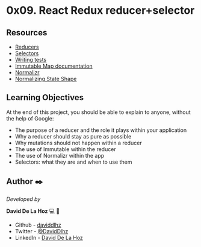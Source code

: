 # 0x09. React Redux reducer+selector

## Resources
- [Reducers](https://redux.js.org/tutorials/fundamentals/part-3-state-actions-reducers)
- [Selectors](https://redux.js.org/introduction/learning-resources#selectors)
- [Writing tests](https://redux.js.org/usage/writing-tests)
- [Immutable Map documentation](https://immutable-js.com/docs/v4.0.0)
- [Normalizr](https://github.com/paularmstrong/normalizr)
- [Normalizing State Shape](https://redux.js.org/usage/structuring-reducers/normalizing-state-shape)


## Learning Objectives
At the end of this project, you should be able to explain to anyone, without the help of Google:

- The purpose of a reducer and the role it plays within your application
- Why a reducer should stay as pure as possible
- Why mutations should not happen within a reducer
- The use of Immutable within the reducer
- The use of Normalizr within the app
- Selectors: what they are and when to use them

## Author ✒️

_Developed by_

**David De La Hoz** :computer: :man: 

- Github - [daviddlhz](https://github.com/daviddlhz)
- Twitter - [@DavidDlhz](https://twitter.com/daviddlhz)
- LinkedIn - [David De La Hoz](https://www.linkedin.com/in/daviddlhz/)
